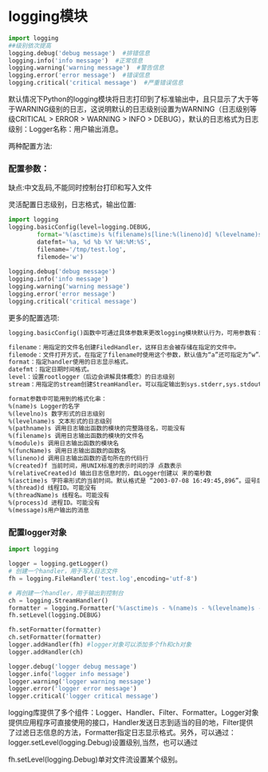 # logging模块

```python
import logging
##级别依次提高
logging.debug('debug message')  #排错信息
logging.info('info message')  #正常信息
logging.warning('warning message')  #警告信息
logging.error('error message')  #错误信息
logging.critical('critical message')  #严重错误信息
```

默认情况下Python的logging模块将日志打印到了标准输出中，且只显示了大于等于WARNING级别的日志，这说明默认的日志级别设置为WARNING（日志级别等级CRITICAL > ERROR > WARNING > INFO > DEBUG），默认的日志格式为日志级别：Logger名称：用户输出消息。



两种配置方法:

### 配置参数： 

缺点:中文乱码,不能同时控制台打印和写入文件

灵活配置日志级别，日志格式，输出位置:

```python
import logging  
logging.basicConfig(level=logging.DEBUG,
        format='%(asctime)s %(filename)s[line:%(lineno)d] %(levelname)s %(message)s',  
        datefmt='%a, %d %b %Y %H:%M:%S',  
        filename='/tmp/test.log',  
        filemode='w')  
  
logging.debug('debug message')  
logging.info('info message')  
logging.warning('warning message')  
logging.error('error message')  
logging.critical('critical message')
```

更多的配置选项:

```txt
logging.basicConfig()函数中可通过具体参数来更改logging模块默认行为，可用参数有：

filename：用指定的文件名创建FiledHandler，这样日志会被存储在指定的文件中。
filemode：文件打开方式，在指定了filename时使用这个参数，默认值为“a”还可指定为“w”。
format：指定handler使用的日志显示格式。
datefmt：指定日期时间格式。
level：设置rootlogger（后边会讲解具体概念）的日志级别
stream：用指定的stream创建StreamHandler。可以指定输出到sys.stderr,sys.stdout或者文件(f=open(‘test.log’,’w’))，默认为sys.stderr。若同时列出了filename和stream两个参数，则stream参数会被忽略。

format参数中可能用到的格式化串：
%(name)s Logger的名字
%(levelno)s 数字形式的日志级别
%(levelname)s 文本形式的日志级别
%(pathname)s 调用日志输出函数的模块的完整路径名，可能没有
%(filename)s 调用日志输出函数的模块的文件名
%(module)s 调用日志输出函数的模块名
%(funcName)s 调用日志输出函数的函数名
%(lineno)d 调用日志输出函数的语句所在的代码行
%(created)f 当前时间，用UNIX标准的表示时间的浮 点数表示
%(relativeCreated)d 输出日志信息时的，自Logger创建以 来的毫秒数
%(asctime)s 字符串形式的当前时间。默认格式是 “2003-07-08 16:49:45,896”。逗号后面的是毫秒
%(thread)d 线程ID。可能没有
%(threadName)s 线程名。可能没有
%(process)d 进程ID。可能没有
%(message)s用户输出的消息
```



### 配置logger对象

```python
import logging

logger = logging.getLogger()
# 创建一个handler，用于写入日志文件
fh = logging.FileHandler('test.log',encoding='utf-8') 

# 再创建一个handler，用于输出到控制台 
ch = logging.StreamHandler() 
formatter = logging.Formatter('%(asctime)s - %(name)s - %(levelname)s - %(message)s')
fh.setLevel(logging.DEBUG)

fh.setFormatter(formatter) 
ch.setFormatter(formatter) 
logger.addHandler(fh) #logger对象可以添加多个fh和ch对象 
logger.addHandler(ch) 

logger.debug('logger debug message') 
logger.info('logger info message') 
logger.warning('logger warning message') 
logger.error('logger error message') 
logger.critical('logger critical message')
```

logging库提供了多个组件：Logger、Handler、Filter、Formatter。Logger对象提供应用程序可直接使用的接口，Handler发送日志到适当的目的地，Filter提供了过滤日志信息的方法，Formatter指定日志显示格式。另外，可以通过：logger.setLevel(logging.Debug)设置级别,当然，也可以通过

fh.setLevel(logging.Debug)单对文件流设置某个级别。